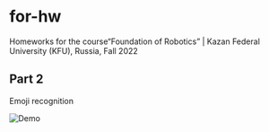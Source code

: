 # for-hw
Homeworks for the course“Foundation of Robotics” | Kazan Federal University (KFU), Russia, Fall 2022

## Part 2

Emoji recognition

![Demo](part2/demo/demo.gif)